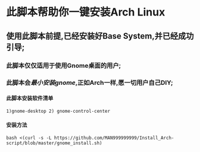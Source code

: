 # 此脚本帮助你一键安装Arch Linux
## 使用此脚本前提,已经安装好Base System,并已经成功引导;
### 此脚本仅仅适用于使用Gnome桌面的用户;

### 此脚本会***最小安装gnome***,正如Arch一样,愿一切用户自己DIY;

#### 此脚本安装软件清单
```
1)gnome-desktop 2) gnome-control-center 
```

#### 安装方法
```rubs
bash <(curl -s -L https://github.com/MAN999999999/Install_Arch-script/blob/master/gnome_install.sh)
```
